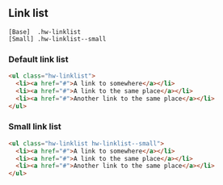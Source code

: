 ## Link list

```code
[Base]  .hw-linklist
[Small] .hw-linklist--small
```

### Default link list
```html
<ul class="hw-linklist">
  <li><a href="#">A link to somewhere</a></li>
  <li><a href="#">A link to the same place</a></li>
  <li><a href="#">Another link to the same place</a></li>
</ul>
```

### Small link list
```html
<ul class="hw-linklist hw-linklist--small">
  <li><a href="#">A link to somewhere</a></li>
  <li><a href="#">A link to the same place</a></li>
  <li><a href="#">Another link to the same place</a></li>
</ul>
```
